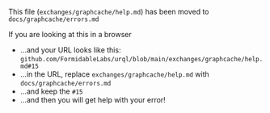 This file (`exchanges/graphcache/help.md`) has been moved to `docs/graphcache/errors.md`

If you are looking at this in a browser

- ...and your URL looks like this: `github.com/FormidableLabs/urql/blob/main/exchanges/graphcache/help.md#15`
- ...in the URL, replace `exchanges/graphcache/help.md` with `docs/graphcache/errors.md`
- ...and keep the `#15`
- ...and then you will get help with your error!
